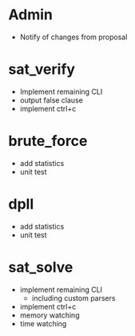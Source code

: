 # Admin
- Notify of changes from proposal

# sat_verify
- Implement remaining CLI
- output false clause
- implement ctrl+c

# brute_force
- add statistics
- unit test

# dpll
- add statistics
- unit test

# sat_solve
- implement remaining CLI
    - including custom parsers
- implement ctrl+c
- memory watching
- time watching

